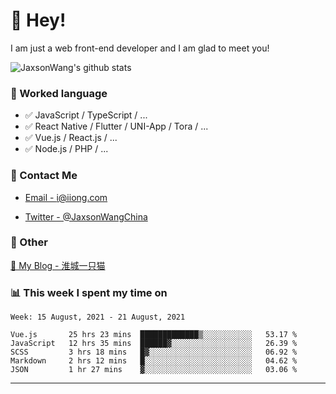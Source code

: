# 👋 Hey!

I am just a web front-end developer and I am glad to meet you!

![JaxsonWang's github stats](https://github-readme-stats.vercel.app/api?username=JaxsonWang&&show_icons=true&&title_color=1abc9c&&icon_color=1abc9c)


### 📝 Worked language

- ✅ JavaScript / TypeScript / ...
- ✅ React Native / Flutter / UNI-App / Tora / ...
- ✅ Vue.js / React.js / ...
- ✅ Node.js / PHP / ...

### 📮 Contact Me

- [Email - i@iiong.com](mailto:i@iiong.com)

- [Twitter - @JaxsonWangChina](https://twitter.com/JaxsonWangChina)

### 🤪 Other

[📌 My Blog - 淮城一只猫](https://iiong.com)

### 📊 This week I spent my time on

<!--START_SECTION:waka-->
```text
Week: 15 August, 2021 - 21 August, 2021

Vue.js       25 hrs 23 mins  █████████████▒░░░░░░░░░░░   53.17 % 
JavaScript   12 hrs 35 mins  ██████▓░░░░░░░░░░░░░░░░░░   26.39 % 
SCSS         3 hrs 18 mins   █▓░░░░░░░░░░░░░░░░░░░░░░░   06.92 % 
Markdown     2 hrs 12 mins   █░░░░░░░░░░░░░░░░░░░░░░░░   04.62 % 
JSON         1 hr 27 mins    ▓░░░░░░░░░░░░░░░░░░░░░░░░   03.06 % 
```
<!--END_SECTION:waka-->

---
